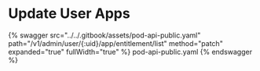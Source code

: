 # Update User Apps

{% swagger src="../../.gitbook/assets/pod-api-public.yaml" path="/v1/admin/user/{:uid}/app/entitlement/list" method="patch" expanded="true" fullWidth="true" %} pod-api-public.yaml {% endswagger %}
